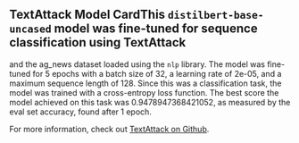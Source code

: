 ## TextAttack Model CardThis `distilbert-base-uncased` model was fine-tuned for sequence classification using TextAttack 
and the ag_news dataset loaded using the `nlp` library. The model was fine-tuned 
for 5 epochs with a batch size of 32, a learning 
rate of 2e-05, and a maximum sequence length of 128. 
Since this was a classification task, the model was trained with a cross-entropy loss function. 
The best score the model achieved on this task was 0.9478947368421052, as measured by the 
eval set accuracy, found after 1 epoch.

For more information, check out [TextAttack on Github](https://github.com/QData/TextAttack).
